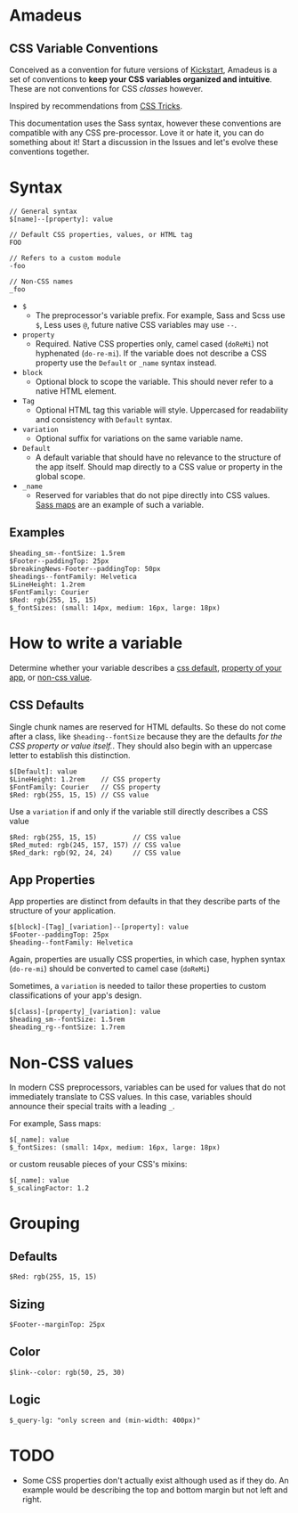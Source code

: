 # Amadeus
## CSS Variable Conventions

Conceived as a convention for future versions of [Kickstart](http://getkickstart.com), Amadeus is a set of conventions to **keep your CSS variables organized and intuitive**. These are not conventions for CSS *classes* however.

Inspired by recommendations from [CSS Tricks](http://css-tricks.com/strategies-keeping-css-specificity-low/?utm_content=bufferdc5e1&utm_medium=social&utm_source=twitter.com&utm_campaign=buffer).

This documentation uses the Sass syntax, however these conventions are compatible with any CSS pre-processor. Love it or hate it, you can do something about it! Start a discussion in the Issues and let's evolve these conventions together.

# Syntax

    // General syntax
    $[name]--[property]: value
    
    // Default CSS properties, values, or HTML tag
    FOO
    
    // Refers to a custom module
    -foo
    
    // Non-CSS names
    _foo
    
- `$`
  - The preprocessor's variable prefix. For example, Sass and Scss use `$`, Less uses `@`, future native CSS variables may use `--`.
- `property`
  - Required. Native CSS properties only, camel cased (`doReMi`) not hyphenated (`do-re-mi`). If the variable does not describe a CSS property use the `Default` or `_name` syntax instead.
- `block`
  - Optional block to scope the variable. This should never refer to a native HTML element.
- `Tag`
  - Optional HTML tag this variable will style. Uppercased for readability and consistency with `Default` syntax.
- `variation`
  - Optional suffix for variations on the same variable name.
- `Default`
  - A default variable that should have no relevance to the structure of the app itself. Should map directly to a CSS value or property in the global scope.
- `_name`
  - Reserved for variables that do not pipe directly into CSS values. [Sass maps](http://sass-lang.com/documentation/file.SASS_REFERENCE.html#maps) are an example of such a variable.
    
## Examples

    $heading_sm--fontSize: 1.5rem
    $Footer--paddingTop: 25px
    $breakingNews-Footer--paddingTop: 50px
    $headings--fontFamily: Helvetica
    $LineHeight: 1.2rem
    $FontFamily: Courier
    $Red: rgb(255, 15, 15)
    $_fontSizes: (small: 14px, medium: 16px, large: 18px)
    
# How to write a variable

Determine whether your variable describes a [css default](#css-defaults), [property of your app](#app-properties), or [non-css value](#non-css-values).

## CSS Defaults

Single chunk names are reserved for HTML defaults. So these do not come after a class, like `$heading--fontSize` because they are the defaults *for the CSS property or value itself.*. They should also begin with an uppercase letter to establish this distinction.

    $[Default]: value
    $LineHeight: 1.2rem    // CSS property
    $FontFamily: Courier   // CSS property
    $Red: rgb(255, 15, 15) // CSS value
    
Use a `variation` if and only if the variable still directly describes a CSS value

    $Red: rgb(255, 15, 15)         // CSS value
    $Red_muted: rgb(245, 157, 157) // CSS value
    $Red_dark: rgb(92, 24, 24)     // CSS value

## App Properties

App properties are distinct from defaults in that they describe parts of the structure of your application.

    $[block]-[Tag]_[variation]--[property]: value
    $Footer--paddingTop: 25px
    $heading--fontFamily: Helvetica
    
Again, properties are usually CSS properties, in which case, hyphen syntax (`do-re-mi`) should be converted to camel case (`doReMi`)

Sometimes, a `variation` is needed to tailor these properties to custom classifications of your app's design.

    $[class]-[property]_[variation]: value    
    $heading_sm--fontSize: 1.5rem
    $heading_rg--fontSize: 1.7rem
    
# Non-CSS values

In modern CSS preprocessors, variables can be used for values that do not immediately translate to CSS values. In this case, variables should announce their special traits with a leading `_`.

For example, Sass maps:

    $[_name]: value
    $_fontSizes: (small: 14px, medium: 16px, large: 18px)
    
or custom reusable pieces of your CSS's mixins:

    $[_name]: value
    $_scalingFactor: 1.2

# Grouping

## Defaults

    $Red: rgb(255, 15, 15)

## Sizing

    $Footer--marginTop: 25px
    
## Color

    $link--color: rgb(50, 25, 30)
    
## Logic

    $_query-lg: "only screen and (min-width: 400px)"
    
# TODO

- Some CSS properties don't actually exist although used as if they do. An example would be describing the top and bottom margin but not left and right.
